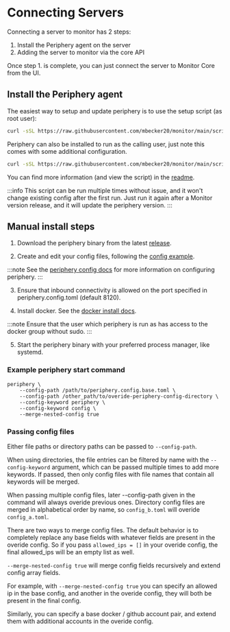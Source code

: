 # Connecting Servers

Connecting a server to monitor has 2 steps:

1.  Install the Periphery agent on the server
2.  Adding the server to monitor via the core API

Once step 1. is complete, you can just connect the server to Monitor Core from the UI.

## Install the Periphery agent

The easiest way to setup and update periphery is to use the setup script (as root user):

```sh
curl -sSL https://raw.githubusercontent.com/mbecker20/monitor/main/scripts/setup-periphery.py | python3
```

Periphery can also be installed to run as the calling user, just note this comes with some additional configuration.

```sh
curl -sSL https://raw.githubusercontent.com/mbecker20/monitor/main/scripts/setup-periphery.py | python3 - --user
```

You can find more information (and view the script) in the [readme](https://github.com/mbecker20/monitor/tree/main/scripts).

:::info
This script can be run multiple times without issue, and it won't change existing config after the first run. Just run it again after a Monitor version release, and it will update the periphery version.
:::

## Manual install steps

1.  Download the periphery binary from the latest [release](https://github.com/mbecker20/monitor/releases).

2.  Create and edit your config files, following the [config example](https://github.com/mbecker20/monitor/blob/main/config_example/periphery.config.example.toml).

:::note
See the [periphery config docs](https://docs.rs/monitor_client/latest/monitor_client/entities/config/periphery/index.html)
for more information on configuring periphery.
:::

3.  Ensure that inbound connectivity is allowed on the port specified in periphery.config.toml (default 8120).

4.  Install docker. See the [docker install docs](https://docs.docker.com/engine/install/).

:::note
Ensure that the user which periphery is run as has access to the docker group without sudo.
:::

5.  Start the periphery binary with your preferred process manager, like systemd.

### Example periphery start command

```
periphery \
	--config-path /path/to/periphery.config.base.toml \
	--config-path /other_path/to/overide-periphery-config-directory \
	--config-keyword periphery \
	--config-keyword config \
	--merge-nested-config true
```

### Passing config files

Either file paths or directory paths can be passed to `--config-path`.

When using directories, the file entries can be filtered by name with the `--config-keyword` argument, which can be passed multiple times to add more keywords. If passed, then only config files with file names that contain all keywords will be merged.

When passing multiple config files, later --config-path given in the command will always overide previous ones. Directory config files are merged in alphabetical order by name, so `config_b.toml` will overide `config_a.toml`.

There are two ways to merge config files. The default behavior is to completely replace any base fields with whatever fields are present in the overide config. So if you pass `allowed_ips = []` in your overide config, the final allowed_ips will be an empty list as well.

`--merge-nested-config true` will merge config fields recursively and extend config array fields.

For example, with `--merge-nested-config true` you can specify an allowed ip in the base config, and another in the overide config, they will both be present in the final config.

Similarly, you can specify a base docker / github account pair, and extend them with additional accounts in the overide config.
